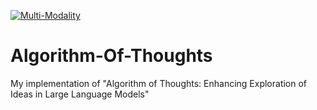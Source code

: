 [![Multi-Modality](agorabanner.png)](https://discord.gg/qUtxnK2NMf)

# Algorithm-Of-Thoughts
My implementation of "Algorithm of Thoughts: Enhancing Exploration of Ideas in Large Language Models"
